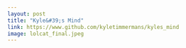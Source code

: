 ```yaml
---
layout: post
title: "Kyle&#39;s Mind"
link: https://www.github.com/kyletimmermans/kyles_mind
image: lolcat_final.jpeg
---
```

